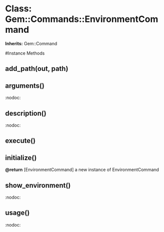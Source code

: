 # Class: Gem::Commands::EnvironmentCommand
**Inherits:** Gem::Command
    




#Instance Methods
## add_path(out, path) [](#method-i-add_path)

## arguments() [](#method-i-arguments)
:nodoc:

## description() [](#method-i-description)
:nodoc:

## execute() [](#method-i-execute)

## initialize() [](#method-i-initialize)

**@return** [EnvironmentCommand] a new instance of EnvironmentCommand

## show_environment() [](#method-i-show_environment)
:nodoc:

## usage() [](#method-i-usage)
:nodoc:

